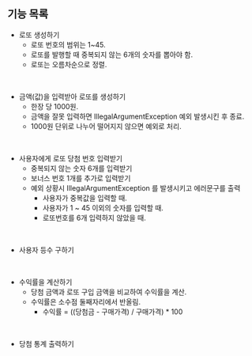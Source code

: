 ## 기능 목록

- 로또 생성하기
    - 로또 번호의 범위는 1~45.
    - 로또를 발행할 때 중복되지 않는 6개의 숫자를 뽑아야 함.
    - 로또는 오름차순으로 정렬.

<br>

-  금액(값)을 입력받아 로또를 생성하기
    - 한장 당 1000원.
    - 금액을 잘못 입력하면 IllegalArgumentException 예외 발생시킨 후 종료.
    - 1000원 단위로 나누어 떨어지지 않으면 예외로 처리.

<br>

- 사용자에게 로또 당첨 번호 입력받기
    -  중복되지 않는 숫자 6개를 입력받기
    -  보너스 번호 1개를 추가로 입력받기
    - 예외 상황시 IllegalArgumentException 를 발생시키고 에러문구를 출력
        -  사용자가 중복값을 입력할 때.
        - 사용자가 1 ~ 45 이외의 숫자를 입력할 때.
        - 로또번호를 6개 입력하지 않았을 때.

<br>

- 사용자 등수 구하기

<br>

- 수익률을 계산하기
    - 당첨 금액과 로또 구입 금액을 비교하여 수익률을 계산.
    - 수익률은 소수점 둘째자리에서 반올림.
        - 수익률 = ((당첨금 - 구매가격) / 구매가격) * 100

<br>

- 당첨 통계 출력하기